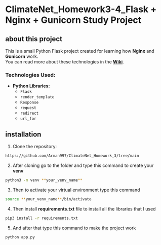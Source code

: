 # ClimateNet_Homework3-4_Flask + Nginx + Gunicorn Study Project 

## about this project

This is a small Python Flask project created for learning how **Nginx** and **Gunicorn** work.  
You can read more about these technologies in the **[Wiki](https://github.com/Arman997/ClimateNet_Homework_3/wiki/Setup-Gunicorn)**.

### Technologies Used:  

- **Python Libraries:**  
  - `Flask`  
  - `render_template`  
  - `Response`  
  - `request`  
  - `redirect`  
  - `url_for`

## installation

1. Clone the repository:

```sh
https://github.com/Arman997/ClimateNet_Homework_3/tree/main
```

2. After cloning go to the folder and type this command to create your **venv**

```sh
python3 -m venv **your_venv_name**
```

3. Then to activate your virtual environment type this command

```sh
source **your_venv_name**/bin/activate 
```

4. Then install **requirements.txt** file to install all the libraries that I used

```sh
pip3 install -r requirements.txt
```

5. And after that type this command to make the project work

```sh
python app.py
```

